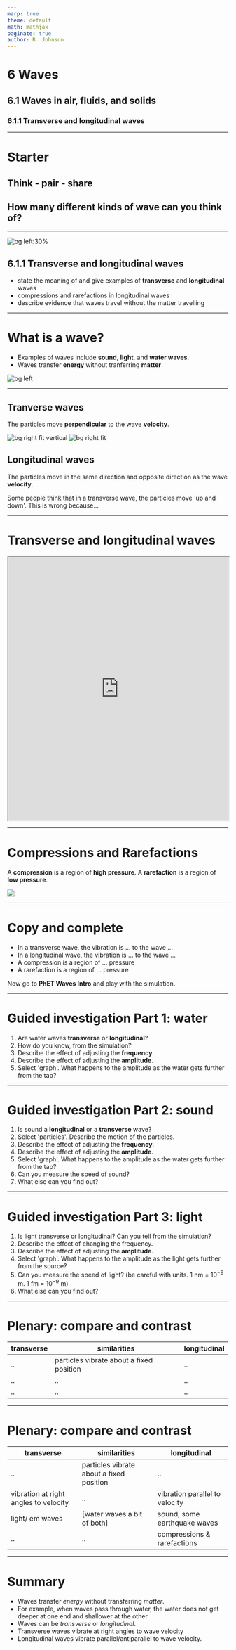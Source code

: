 ```yaml
---
marp: true
theme: default
math: mathjax
paginate: true
author: R. Johnson
---
```


# 6 Waves

## 6.1 Waves in air, fluids, and solids

### 6.1.1 Transverse and longitudinal waves

---

# Starter

## Think - pair - share

## How many different kinds of wave can you think of?

---

![bg left:30%](https://upload.wikimedia.org/wikipedia/commons/a/a5/Tsunami_by_hokusai_19th_century.jpg)

## 6.1.1 Transverse and longitudinal waves

- state the meaning of and give examples of **transverse** and **longitudinal** waves
- compressions and rarefactions in longitudinal waves
- describe evidence that waves travel without the matter travelling

---

# What is a wave?

- Examples of waves include **sound**, **light**, and **water waves**.
- Waves transfer **energy** without tranferring **matter**

![bg left](https://www.kiss917.com/wp-content/uploads/sites/4/2017/06/giphy-1.gif)

---

## Tranverse waves

The particles move **perpendicular** to the wave **velocity**.

![bg right fit vertical](http://www.acs.psu.edu/drussell/Demos/waves/Twave.gif)
![bg right fit](http://www.acs.psu.edu/drussell/Demos/waves/Lwave-v8.gif)

## Longitudinal waves

The particles move in the same direction and opposite direction as the wave **velocity**.

Some people think that in a transverse wave, the particles move 'up and down'. This is wrong because...

<!-- Use the slinky spring here to demonstrate transverse and longitudinal waves. -->

---

# Transverse and longitudinal waves

<iframe src="https://phet.colorado.edu/sims/html/waves-intro/latest/waves-intro_en.html"
        width="100%"
        height="600"
        allowfullscreen>
</iframe>

---

# Compressions and Rarefactions

A **compression** is a region of **high pressure**.
A **rarefaction** is a region of **low pressure**.

![](http://www.acs.psu.edu/drussell/Demos/waves/Lwave-Red-2.gif)

---

# Copy and complete

- In a transverse wave, the vibration is ... to the wave ...
- In a longitudinal wave, the vibration is ... to the wave ...
- A compression is a region of ... pressure
- A rarefaction is a region of ... pressure

Now go to **PhET Waves Intro** and play with the simulation.

---

# Guided investigation Part 1: **water**

1. Are water waves **transverse** or **longitudinal**?
2. How do you know, from the simulation?
3. Describe the effect of adjusting the **frequency**.
4. Describe the effect of adjusting the **amplitude**.
5. Select 'graph'. What happens to the amplitude as the water gets further from the tap?

---

# Guided investigation Part 2: **sound**

1. Is sound a **longitudinal** or a **transverse** wave?
2. Select 'particles'. Describe the motion of the particles.
3. Describe the effect of adjusting the **frequency**.
4. Describe the effect of adjusting the **amplitude**.
5. Select 'graph'. What happens to the amplitude as the water gets further from the tap?
6. Can you measure the speed of sound?
7. What else can you find out?

---

# Guided investigation Part 3: **light**

1. Is light transverse or longitudinal? Can you tell from the simulation?
2. Describe the effect of changing the frequency.
3. Describe the effect of adjusting the **amplitude**.
4. Select 'graph'. What happens to the amplitude as the light gets further from the source?
5. Can you measure the speed of light? (be careful with units. 1 nm = $10^{-9} \text{ m}$. 1 fm = $10^{-9}\text{ m}$)
6. What else can you find out?

---

# Plenary: compare and contrast

| transverse | similarities                             | longitudinal |
| ---------- | ---------------------------------------- | ------------ |
| ..         | particles vibrate about a fixed position | ..           |
| ..         | ..                                       | ..           |
| ..         | ..                                       | ..           |

---

# Plenary: compare and contrast

| transverse                            | similarities                             | longitudinal                   |
| ------------------------------------- | ---------------------------------------- | ------------------------------ |
| ..                                    | particles vibrate about a fixed position | ..                             |
| vibration at right angles to velocity | ..                                       | vibration parallel to velocity |
| light/ em waves                       | [water waves a bit of both]              | sound, some earthquake waves   |
| ..                                    | ..                                       | compressions & rarefactions    |

---

# Summary

- Waves transfer _energy_ without transferring _matter_.
- For example, when waves pass through water, the water does not get deeper at one end and shallower at the other.
- Waves can be _transverse_ or _longitudinal_.
- Transverse waves vibrate at right angles to wave velocity
- Longitudinal waves vibrate parallel/antiparallel to wave velocity.
